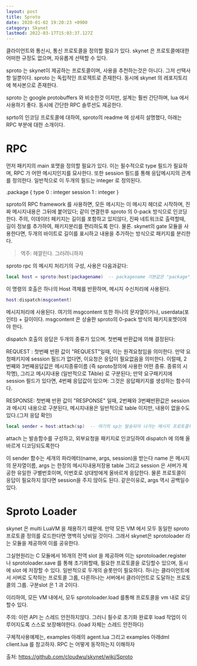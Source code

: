 ```yaml
---
layout: post
title: Sproto
date: 2020-01-02 19:20:23 +0900
category: Skynet
lastmod: 2022-03-17T15:03:37.127Z
---
```

클라이언트와 통신시, 통신 프로토콜을 정의할 필요가 있다. skynet 은 프로토콜에대한 어떠한 규정도 없으며, 자유롭게 선택할 수 있다.


sproto 는 skynet이 제공하는 프로토콜이며, 사용을 추천하는것은 아니다. 그저 선택사항 일뿐이다. sproto 는 독립적인 프로젝트로 존재한다. 동시에 skynet 의 레포지토리에 복사본으로 존재한다.


sproto 는 google protobuffers 와 비슷한것 이지만, 설계는 훨씬 간단하며, lua 에서 사용하기 좋다. 동시에 간단한 RPC 솔루션도 제공한다.

sprto의 인코딩 프로토콜에 대하여, sproto의 readme 에 상세히 설명했다, 아래는 RPC 부분에 대한 소개이다.

# RPC

먼저 패키지의 main 포맷을 정의할 필요가 있다. 이는 필수적으로 type 필드가 필요하며, RPC 가 어떤 메시지인지를 묘사한다. 또한 session 필드를 통해 응답메시지의 관계를 정의한다. 일반적으로 이 두개의 필드는 integer 로 정의된다.

.package {
	type 0 : integer
	session 1 : integer
}

sproto의 RPC framework 를 사용하면, 모든 메시지는 이 메시지 헤더로 시작하며, 진짜 메시지내용은 그뒤에 붙어있다; 같이 연결한후 sproto 의 0-pack 방식으로 인코딩한다. 주의, 이데이터 페키지는 길이를 포함하고 있지않다, 진짜 네트워크로 출력할때, 길이 정보를 추가하여, 패키지분리를 편리하도록 한다. 물론. skynet의 gate 모듈을 사용한다면, 두개의 바이트로 길이를 표시하고 내용을 추가하는 방식으로 패키지를 분리한다. 
> 역주: 헤깔린다. 그러려니하자


sproto rpc 의 메시지 처리기의 구성, 사용은 다음과같다:

```lua
local host = sproto:host(packagename)  -- packagename 기본값은 "package", 위의 내용의 . package 형식。다른이름을 붙일수 있다.
```


이 명령의 호출은 하나의 Host 객체를 반환하며, 메시지 수신처리에 사용된다.

```lua
host:dispatch(msgcontent)
```

메시지처리에 사용된다. 여기의 msgcontent 또한 하나의 문자열이거나, userdata(포인터) + 길이이다. msgcontent 은 상술한 sproto의 0-pack 방식의 패키지포맷이여야 한다.

dispatch 호출의 응답은 두개의 종류가 있으며.  첫번째 반환값에 의해 결정된다:

REQUEST : 첫번째 반환 값이 "REQUEST"일때, 이는 원격요청임을 의미한다. 만약 요청패키지에 session 필드가 없다면, 이요청은 응답이 필요없음을 의미한다. 이럴때, 2번째와 3번째응답값은 메시지종류이름 (즉 sproto정의에 사용한 어떤 종류. 종류의 시작명), 그리고 메시지내용 (일반적으로 TAble) 로 구분된다; 만약 요구패키지에 session 필드가 있다면, 4번째 응답값이 있으며: 그것은 응답패키지를 생성하는 함수이다.

RESPONSE: 첫번째 반환 값이 "RESPONSE" 일때, 2번째와 3번째반환값은 session 과 메시지 내용으로 구분된다, 메시지내용은 일반적으로 table 이지만, 내용이 없을수도 있다.(그저 응답 확인)

```lua
local sender = host:attach(sp)  -- 여기의 sp는 발송되어 나가는 메시지 프로토콜의 정의이다
```


attach 는 발송함수를 구성하고, 외부요청을 패키지로 인코딩하여 dispatch 에 의해 올바르게 디코딩되도록한다

이 sender 함수는 세개의 파라메터(name, args, session)을 받는다 name 은 메시지의 문자열이름, args 는 한장의 메시지내용저장용 table 그리고 session 은 서버가 제공한 유일한 구별번호이며, 이번호로 상대방에게 올바르게 응답한다. 물론 프로토콜이 응답이 필요하지 않다면 session을 주지 않아도 된다. 같은이유로, args 역시 공백일수 있다.

# Sproto Loader

skynet 은 multi LuaVM 을 채용하기 떄문에. 만약 모든 VM 에서 모두 동일한 sproto프로토콜 정의를 로드한다면 명백히 낭비일 것이다.
그래서 skynet은 sprotoloader 라는 모듈을 제공하여 이를 공유한다.

그실현원리는 C 모듈에서 16개의 전역 slot 을 제공하며 이는 sprotoloader.register 나 sprotoloader.save 를 통해 초기화할때, 필요한 프로토콜을 로딩할수 있으며, 동시에 slot 에 저장할 수 있다. 일반적으로 두개의 슬롯만이 필요하다. 하나는 클라이언트에서 서버로 도착하는 프로토콜 그룹, 다른하나는 서버에서 클라이언트로 도달하는 프로토콜의 그룹. 구분slot 은 1 과 2이다.

이리하여, 모든 VM 내에서, 모두 sprotoloader.load 를통해 프로토콜을 vm 내로 로딩할수 있다.


주의: 이런 API 는 스레드 안전하지않다. 그러니 필수로 초기화 완료후 load 작업이 이루어지도록 스스로 보장해야한다. (load 자체는 스레드 안전하다)


구체적사용예제는, examples 아래의 agent.lua 그리고 examples 아래dml client.lua 를 참고하자. RPC 는 어떻게 동작하는지 이해하자

출처: <https://github.com/cloudwu/skynet/wiki/Sproto> 
